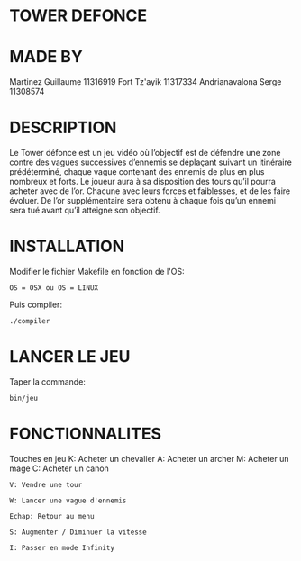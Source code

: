 # TOWER DEFONCE

# MADE BY
Martinez Guillaume 11316919
Fort Tz'ayik 11317334
Andrianavalona Serge 11308574

# DESCRIPTION

Le Tower défonce est un jeu vidéo où l’objectif est de défendre une zone contre des vagues successives d’ennemis se déplaçant suivant un itinéraire prédéterminé, chaque vague contenant des ennemis de plus en plus nombreux et forts.
Le joueur aura à sa disposition des tours qu’il pourra acheter avec de l’or. Chacune avec leurs forces et faiblesses, et de les faire évoluer. De l’or supplémentaire sera obtenu à chaque fois qu’un ennemi sera tué avant qu’il atteigne son objectif.

# INSTALLATION

Modifier le fichier Makefile en fonction de l'OS:

	OS = OSX ou OS = LINUX

Puis compiler:

	./compiler

# LANCER LE JEU

Taper la commande:

	bin/jeu

# FONCTIONNALITES

Touches en jeu
	K: Acheter un chevalier
	A: Acheter un archer
	M: Acheter un mage
	C: Acheter un canon

	V: Vendre une tour

	W: Lancer une vague d'ennemis

	Echap: Retour au menu

	S: Augmenter / Diminuer la vitesse

	I: Passer en mode Infinity